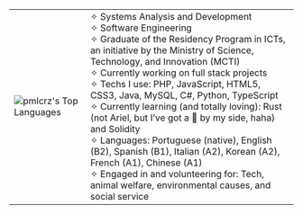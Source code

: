 <table>
  <tr>
    <td>
<img src="https://github-readme-stats.vercel.app/api/top-langs/?username=pmlcrz&langs_count=20&theme=midnight-purple&show_icons=true&hide_border=false&layout=compact" alt="pmlcrz's Top Languages"/>
    </td>
    <td>
      <div align="left">
        ✧ Systems Analysis and Development<br>
        ✧ Software Engineering<br>
        ✧ Graduate of the Residency Program in ICTs, an initiative by the Ministry of Science, 
        Technology, and Innovation (MCTI)<br>
        ✧ Currently working on full stack projects<br>
        ✧ Techs I use: PHP, JavaScript, HTML5, CSS3, Java, MySQL,
        C#, Python, TypeScript<br>
        ✧ Currently learning (and totally loving): Rust (not Ariel, but I’ve got a 🦀 by my side, haha) and Solidity <br>
        ✧ Languages: Portuguese (native), English (B2), Spanish (B1), Italian (A2), Korean (A2), French (A1), Chinese (A1)<br>
        ✧ Engaged in and volunteering for: Tech, animal welfare, environmental causes, and social service<br>
              </div>
    </td>
   <!-- <td>
      <img src="https://media.giphy.com/media/ao9DUiTKH60XS/giphy.gif" alt="Dancing Robot" height="200"/>
    </td> -->
  </tr>
</table>
